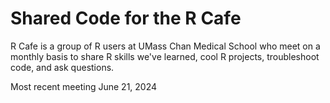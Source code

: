 # Shared Code for the R Cafe
R Cafe is a group of R users at UMass Chan Medical School who meet on a monthly basis to share R skills we've learned, cool R projects, troubleshoot code, and ask questions. 

Most recent meeting June 21, 2024